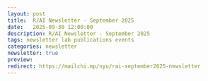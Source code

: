 ```yaml
---
layout: post
title:  R/AI Newsletter - September 2025
date:   2025-09-30 12:00:00
description: R/AI Newsletter - September 2025
tags: newsletter lab publications events
categories: newsletter
newsletter: true
preview: 
redirect: https://mailchi.mp/nyu/rai-september2025-newsletter
---
```

